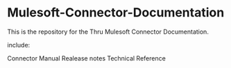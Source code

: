 # Mulesoft-Connector-Documentation

This is the repository for the Thru Mulesoft Connector Documentation.

include:

Connector Manual
Realease notes
Technical Reference
